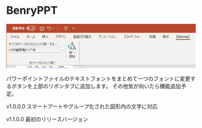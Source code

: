 # BenryPPT

![ribbon](./README_RESOURCES/ribbon.png)

パワーポイントファイルのテキストフォントをまとめて一つのフォントに変更するボタンを上部のリボンタブに追加します。
その他気が向いたら機能追加予定。


v1.0.0.0
スマートアートやグループ化された図形内の文字に対応

v1.1.0.0
最初のリリースバージョン
